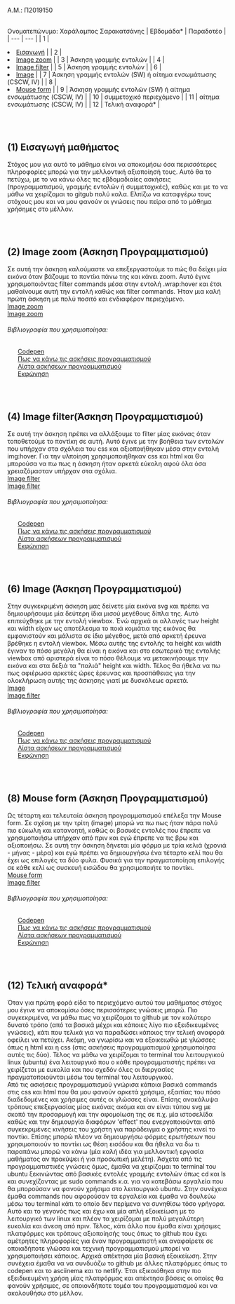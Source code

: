 A.M.: Π2019150

<br>Ονοματεπώνυμο: Χαράλαμπος Σαρακατσάνης
| Εβδομάδα* | Παραδοτέο |
| --- | --- |
| 1 | <li><a href="#Εισαγωγή"><span class="toctext">Εισαγωγή</span></a> |
| 2 | <li><a href="#Image zoom"><span class="toctext">Image zoom</span></a> |
| 3 | Άσκηση γραμμής εντολών |
| 4 | <li><a href="#Image filter"><span class="toctext">Image filter</span></a> |
| 5 | Άσκηση γραμμής εντολών |
| 6 | <li><a href="#Image"><span class="toctext">Image</span></a> |
| 7 | Άσκηση γραμμής εντολών (SW) ή αίτημα ενσωμάτωσης (CSCW, IV) |
| 8 | <li><a href="#Mouse form"><span class="toctext">Mouse form</span></a> |
| 9 | Άσκηση γραμμής εντολών (SW) ή αίτημα ενσωμάτωσης (CSCW, IV) |
| 10 | συμμετοχικό περιεχόμενο |
| 11 | αίτημα ενσωμάτωσης (CSCW, IV) |
| 12 | Τελική αναφορά* |


<br><br>
<h2><span id="Εισαγωγή μαθήματος">(1) Εισαγωγή μαθήματος</span></h2>
Στόχος μου για αυτό το μάθημα είναι να αποκομήσω όσα περισσότερες πληροφορίες μπορώ για την μελλοντική αξιοποίησή τους. Αυτό θα το πετύχω, με το να κάνω όλες τις εβδομαδιαίες ασκήσεις (προγραμματισμού, γραμμής εντολών ή συμμετοχικές), καθώς και με το να μάθω να χειρίζομαι το gitgub  πολύ καλα. Ελπίζω να καταφγέρω τους στόχους μου και να μου φανούν οι γνώσεις που πείρα από το μάθημα χρήσημες στο μέλλον.


<br><br>
<h2><span id="Image zoom">(2) Image zoom (Άσκηση Προγραμματισμού)</span></h2>
<p>
  Σε αυτή την άσκηση καλούμαστε να επεξεργαστούμε το πώς θα δείχει μία εικόνα όταν βάζουμε το ποντίκι πάνω της και κάνει zoom. Αυτό έγινε χρησιμοποιόντας filter commands μέσα στην εντολή .wrap:hover και έτσι μαθαίνουμε αυτή την εντολή καθώς και filter commands. Ήταν μια καλή πρώτη άσκηση με πολύ ποσιτό και ενδιαφέρον περιεχόμενο. 
<br><a href="https://github.com/bananabankai/site/blob/master/_remix/image-zoom.md">Image zoom</a> 
<br><a href="https://jovial-aryabhata-73ceb4.netlify.app/remix/image-zoom/">Image zoom</a>
<h6>Βιβλιογραφία που χρησιμοποίησα:</h6>
<ul> <a href="https://codepen.io">Codepen</a>
<br> <a href="https://courses-ionio.github.io/projects/remix/">Πως να κάνω τις ασκήσεις προγραμματισμού</a>
<br> <a href="https://pibook.epidro.me/remix/">Λίστα ασκήσεων προγραμματισμού</a>
<br> <a href="https://pibook.epidro.me/remix/image-zoom/">Eκφώνηση</a></ul>


<br><br>
<h2><span id="Image filter">(4) Image filter(Άσκηση Προγραμματισμού)</span></h2>
<p>
 Σε αυτή την άσκηση πρέπει να αλλάξουμε το filter μίας εικόνας όταν τοποθετούμε το ποντίκη σε αυτή. Αυτό έγινε με την βοήθεια των εντολών που υπήρχαν στα σχόλεια του css και αξιοποιήθηκαν μέσα στην εντολή img:hover. Για την υλποίηση χρησιμοποιήθηκαν css και html και Θα μπορούσα να πω πως η άσκηση ήταν αρκετά εύκολη αφού όλα όσα χρειαζόμασταν υπήρχαν στα σχόλια.
<br><a href="https://github.com/bananabankai/site/edit/master/_remix/image-filter.md">Image filter</a>
<br><a href="https://jovial-aryabhata-73ceb4.netlify.app/remix/image-filter/">Image filter</a>
<h6>Βιβλιογραφία που χρησιμοποίησα:</h6>
<ul> <a href="https://codepen.io">Codepen</a>
<br> <a href="https://courses-ionio.github.io/projects/remix/">Πως να κάνω τις ασκήσεις προγραμματισμού</a>
<br> <a href="https://pibook.epidro.me/remix/">Λίστα ασκήσεων προγραμματισμού</a>
<br> <a href="https://pibook.epidro.me/remix/image-filter/">Eκφώνηση</a></ul>


<br><br>
<h2><span id="Image">(6) Image (Άσκηση Προγραμματισμού)</span></h2>
<p>
  Στην συγκεκριμένη άσκηση μας δείνετε μία εικόνα svg και πρέπει να δημιουρήσουμε μία δεύτερη ίδια μισού μεγέθους δίπλα της. Αυτό επιτεύχθηκε  με την εντολή viewbox. Ένώ αρχικά οι αλλαγές των height και width είχαν ως αποτέλεσμα το ποιά κομιάτια της εικόνας θα εμφανιστούν και μάλιστα σε ίδιο μέγεθος, μετά από αρκετή έρευνα βρέθηκε η εντολή viewbox. Μέσω αυτής της εντολής τα height και width έγιναν το πόσο μεγάλη θα είναι η εικόνα και στο εσωτερικό της εντολής viewbox από αριστερά είναι το πόσο θέλουμε να μετακινήσουμε την εικόνα και στα δεξιά τα "παλιά" height και width. Τέλος θα ήθελα να πω πως αφιέρωσα αρκετές ώρες έρευνας και προσπάθειας για την ολοκλήρωση αυτής της άσκησης γιατί με δυσκόλεωε αρκετά. 
<br><a href="https://github.com/bananabankai/site/blob/master/_remix/image.md">Image </a>
<br><a href="https://jovial-aryabhata-73ceb4.netlify.app/remix/image/">Image filter</a>
<h6>Βιβλιογραφία που χρησιμοποίησα:</h6>
<ul> <a href="https://codepen.io">Codepen</a>
<br> <a href="https://courses-ionio.github.io/projects/remix/">Πως να κάνω τις ασκήσεις προγραμματισμού</a>
<br> <a href="https://pibook.epidro.me/remix/">Λίστα ασκήσεων προγραμματισμού</a>
<br> <a href="https://pibook.epidro.me/remix/image/">Eκφώνηση</a></ul>


<br><br>
<h2><span id="Mouse form">(8) Mouse form (Άσκηση Προγραμματισμού)</span></h2>
<p>
Ως τέταρτη και τελευταία άσκηση προγραμματισμού επέλεξα την Mouse form. Σε σχέση με την τρίτη (image) μπορώ να πω πως ήταν πάρα πολύ πιο εύκωλη και κατανοητή, καθώς οι βασικές εντολές που έπρεπε να χρησιμοποιήσω υπήρχαν από πριν και εγώ έπρεπε να τις βρω και αξιοποιήσω. Σε αυτή την άσκηση δήνεται μία φόρμα με τρία κελιά (χρονιά - μήνας - μέρα) και εγώ πρέπει να δημιουργήσω ένα τέταρτο κελί που θα έχει ως επιλογές τα δύο φυλα. Φυσικά για την πραγματοποίηση επιλογής σε κάθε κελί ως συσκευή εισώδου θα χρησιμοποιήτε το ποντίκι.
<br><a href="https://github.com/bananabankai/site/blob/master/_remix/mouse-form.md">Mouse form </a>
<br><a href="https://jovial-aryabhata-73ceb4.netlify.app/remix/image/">Image filter</a>
<h6>Βιβλιογραφία που χρησιμοποίησα:</h6>
<ul> <a href="https://codepen.io">Codepen</a>
<br> <a href="https://courses-ionio.github.io/projects/remix/">Πως να κάνω τις ασκήσεις προγραμματισμού</a>
<br> <a href="https://pibook.epidro.me/remix/">Λίστα ασκήσεων προγραμματισμού</a>
<br> <a href="https://pibook.epidro.me/remix/mouse-form/">Eκφώνηση</a></ul>

<br><br>
<h2><span id="Τελική αναφορά*">(12) Τελική αναφορά*</span></h2>
 
 Όταν για πρώτη φορά είδα το περιεχόμενο αυτού του μαθήματος στόχος μου έγινε να αποκομίσω όσες περισσότερες γνώσεις μπορώ. Πιο συγκεκριμένα, να μάθω πως να χειρίζομαι το github με τον καλύτερο δυνατό τρόπο (από τα βασικά μέχρι και κάποιες λίγο πιο εξειδικευμένες γνώσεις), κάτι που τελικά για να παραδώσει κάποιος την τελική αναφορά οφείλει να πετύχει. Ακόμη, να γνωρίσω και να εξοικειωθώ με γλώσσες όπως η html και η css (στις ασκήσεις προγραμματισμού χρησιμοποίησα αυτές τις δύο). Τέλος να μάθω να χειρίζομαι το terminal του     λειτουργικού linux (ubuntu) ένα λειτουργικό που ο κάθε προγραμματιστής πρέπει να χειρίζεται με ευκολία και που σχεδόν όλες οι διεργασίες πραγματοποιούνται μέσω του terminal του λειτουργικού. <br>
  Από τις ασκήσεις προγραμματισμού γνώρισα κάποια βασικά commands στις css και html που θα μου φανούν αρκετά χρήσιμα, εξαιτίας του πόσο διαδεδομένες και χρήσιμες αυτές οι γλώσσες είναι. Επίσης ανακάλυψα τρόπους επεξεργασίας μίας εικόνας ακόμα και αν είναι τύπου svg με σκοπό την προσαρμογή και την αφομοίωση της σε π.χ. μία ιστοσελίδα καθώς και την δημιουργία διαφόρων 'effect' που ενεργοποιούνται από συγκεκριμένες κινήσεις του χρήστη για παράδειγμα ο χρήστης κινεί το ποντίκι. Επίσης μπορώ πλέον να δημιουργήσω φόρμες ερωτήσεων που χρησιμοποιούν το ποντίκι ως θέση εισόδου και θα ήθελα να δω τι παραπάνω μπορώ να κάνω (μία καλή ιδέα για μελλοντική εργασία μαθήματος αν προκύψει ή για προσωπική μελέτη). Άσχετα από τις προγραμματιστικές γνώσεις όμως, έμαθα να χειρίζομαι το terminal  του ubuntu ξεκινώντας από βασικές εντολές γραμμής εντολών όπως cd και ls και συνεχίζοντας με sudo commands κ.α. για να κατεβάσω εργαλεία που θα μπορούσαν να φανούν χρήσιμα στο λειτουργικό ubuntu. Στην συνέχεια έμαθα commands που αφορούσαν τα εργαλεία και έμαθα να δουλεύω μέσω του terminal κάτι το οποίο δεν περίμενα να συνηθίσω τόσο γρήγορα. Αυτό και το γεγονός πως και έχω και μία απλή εξοικείωση με το λειτουργικό των linux και πλέον τα χειρίζομαι με πολύ μεγαλύτερη ευκολία και άνεση από πριν. Τέλος, κάτι άλλο που έμαθα είναι χρήσιμες πλατφόρμες και τρόπους αξιοποίησής τους όπως το github που έχει αμέτρητες πληροφορίες για έναν προγραμματιστή και αναφαίρετε σε οποιαδήποτε γλώσσα και τεχνική προγραμματισμού μπορεί να χρησιμοποιήσει κάποιος. Αρχικά απέκτησα μία βασική εξοικείωση. Στην συνέχεια έμαθα να να συνδυάζω το github με άλλες πλατφόρμες όπως το codepen και το asciinema και το netlify. Έτσι εξικοιόθηκα στην πιο εξειδικευμένη χρήση μίας πλατφόρμας και απέκτησα βάσεις οι οποίες θα φανούν χρήσιμες, σε οποιονδήποτε τομέα του προγραμματισμού και να ακολουθήσω στο μέλλον. 
  
